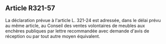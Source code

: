 Article R321-57
----
La déclaration prévue à l'article L. 321-24 est adressée, dans le délai prévu au
même article, au Conseil des ventes volontaires de meubles aux enchères
publiques par lettre recommandée avec demande d'avis de réception ou par tout
autre moyen équivalent.
